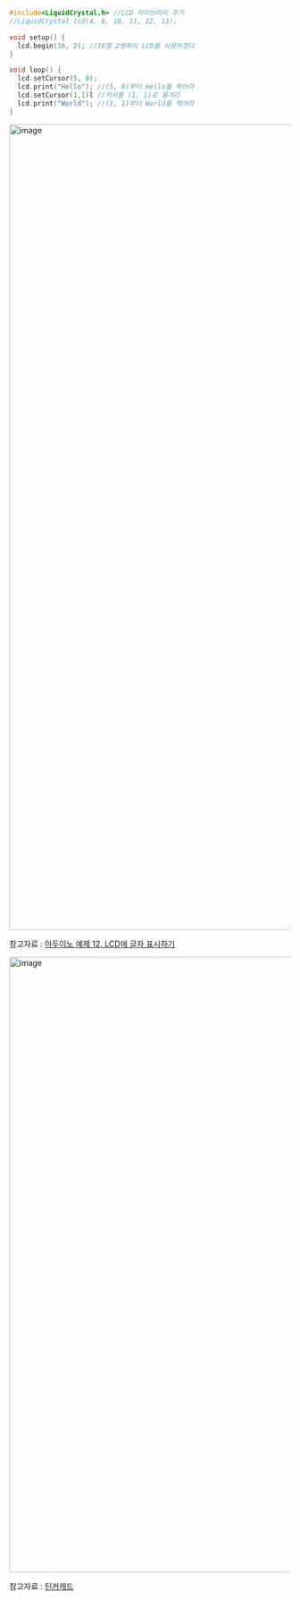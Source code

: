 ```C
#include<LiquidCrystal.h> //LCD 라이브러리 추가
//LiquidCrystal lcd(4, 6, 10, 11, 12, 13);

void setup() {
  lcd.begin(16, 2); //16열 2행짜리 LCD를 사용하겠다
}

void loop() {
  lcd.setCursor(5, 0);
  lcd.print("Hello"); //(5, 0)부터 Hello를 찍어라
  lcd.setCursor(1,1)l //커서를 (1, 1)로 옮겨라
  lcd.print("World"); //(1, 1)부터 World를 찍어라
}
```
<img width="1440" alt="image" src="https://github.com/Creative-SW-Basic-Design/rpos/assets/128452894/f39aa3eb-5b39-4058-81b5-c906a5742c0b">


참고자료 : [아두이노 예제 12. LCD에 글자 표시하기](https://codingrun.com/112)

<img width="1100" alt="image" src="https://github.com/Creative-SW-Basic-Design/rpos/assets/128452894/70240811-28d2-49b4-8123-bdcd89474f36">

참고자료 : [틴커캐드](https://www.tinkercad.com/things/eJMz7BQtwtf-copy-of-lcd/editel?tenant=circuits)

